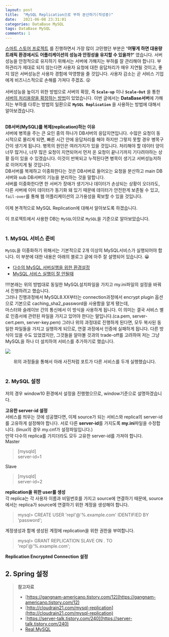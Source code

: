 ```yaml
---
layout: post
title:  "MySQL Replication으로 부하 분산하기(작성중)"
date:   2021-06-08 23:31:01
categories: DataBase MySQL
tags: DataBase MySQL
comments: 1
---
```



 [스마트 스토어 프로젝트](https://github.com/f-lab-edu/smart-store) 를 진행하면서 가장 많이 고민했던 부분은 __'어떻게 하면 대용량 트래픽 환경에서도 어플리케이션의 성능과 안정성을 유지할 수 있을까?'__ 였습니다. 서버성능을 안정적으로 유지하기 위해서는 서버에 가해지는 부하를 잘 관리해야 합니다. 부하관리가 제대로 되지 않는다면 사용자 요청에 대한 응답처리가 매우 지연될 것이고, 좋지 않은 서버성능은 사용자 경험에 악영향을 줄 것입니다. 사용자 감소는 곧 서비스 기업에게 비즈니스적으로 손해를 가져다 주겠죠. 😮
<br><br> 
서버성능을 높이기 위한 방법으로 서버의 확장, 즉 __`Scale-up`__ 이나 __`Scale-Out`__ 을 통한 [서버의 처리용량을 확장하는 방법](https://isaac1102.github.io/2001/04/15/server-scaling)이 있었습니다. 
이번 글에서는 **DataBase서버**에 가해지는 부하를 다루는 방법의 일환으로 __`MySQL Replication`__ 을 사용하는 방법에 대해서 알아보겠습니다. 
<br><br> 

**DB서버(MySQL)를 복제(replication)하는 이유** <br> 
서버에 병목을 주는 큰 요인 중의 하나가 DB서버의 응답지연입니다. 수많은 요청이 동시적으로 몰리게 되면, 빠른 시간 안에 응답처리를 해야 하지만 그렇지 못할 경우 병목구간이 생기게 됩니다. 병목의 원인은 여러가지가 있을 것입니다. 처리해야 할 데이터 양이 너무 많거나, 너무 많은 요청이 지연되어서 먼저 온 요청이 끝나기까지 기다려야하는 상황 등이 있을 수 있겠습니다. 이것이 반복되고 누적된다면 병목이 생기고 서버성능저하로 이어지게 될 것입니다. 
<br> 
DB서버를 복제하고 이중화한다는 것은 DB서버로 들어오는 요청을 분산하고 main DB서버와 sub DB서버의 기능을 분리하는 것을 말합니다. 
<br> 
서버를 이중화한다면 한 서버가 장애가 생기거나 데이터가 손상되는 상황이 오더라도, 다른 서버에 이미 데이터가 동기화 돼 있기 때문에 데이터가 안전한게 보존될 수 있고, `fail-over`를 통해 웹 어플리케이션의 고가용성을 확보할 수 있을 것입니다. 
<br> <br> 
이제 본격적으로 MySQL Replication에 대해서 알아보도록 하겠습니다. 

이 프로젝트에서 사용한 DB는 `MySQL`이므로 `MySQL`을 기준으로 알아보았습니다. <br> 
<br> 
 ### 1. MySQL 서비스 준비
`MySQL`을 이중화하기 위해서는 기본적으로 2개 이상의 MySQL서비스가 실행되어야 합니다. 
이 부분에 대한 내용은 아래의 블로그 글에 아주 잘 설명되어 있습니다. 😀<br>
- [다수의 MySQL 서버실행을 위한 환경설정](https://m.blog.naver.com/PostView.naver?isHttpsRedirect=true&blogId=amcc&logNo=221340672465)  <br>
- [MySQL 서비스 실행이 잘 안될때](https://m.blog.naver.com/PostView.naver?isHttpsRedirect=true&blogId=amcc&logNo=221340672465)  <br> 

‼‼본래는 위의 방법대로 동일한 MySQL설치파일을 가지고 my.ini파일의 설정을 바꿔서 진행하려고 했습니다. <br> 
그러나 진행과정에서 MySQL8.XX부터는 connection과정에서 encrypt plugin 옵션으로 기본으로 caching_sha2_password을 사용함을 알게 됐는데, <br> 
마스터와 슬레이브 간의 통신에서 이 방식을 사용하게 됩니다. 이 의미는 결국 서비스 별로 인증서에 관련된 파일을 가지고 있어야 한다는 말입니다.(ca.pem, server-cert.pem, server-key.pem)
그러나 위의 과정대로 진행하게 된다면, 모두 복사된 동일한 파일들을 가지고 실행하게 되므로, 연결 과정에서 인증에 실패하게 됩니다.
다른 방식이 있을 수도 있었겠지만, 그것들을 알아볼 것과의 trade-off를 고려하여 저는 그냥 MySQL을 하나 더 설치하여 서비스를 추가하기로 했습니다. 


<p style="align:center;">
    <img src="https://user-images.githubusercontent.com/37571052/121644408-ec824980-cacd-11eb-8e0a-fe5f7a88a76b.png"><br> 
 </p>
 <div style="text-align: center;">위의 과정들을 통해서 아래 사진처럼 포트가 다른 서비스를 두개 실행했습니다.</div>
 
<br> 

### 2. MySQL 설정
저의 경우 window10 환경에서 설정을 진행했으므로, window기준으로 설명하겠습니다. 

__고유한 server-id 설정__    <br> 
서비스를 띄우는 것에 성공했다면, 이제 source가 되는 서비스와 replica의 server-id를 고유하게 설정해야 합니다. 
서로 다른 **server-id**를 가지도록 **my.ini**파일을 수정합니다. (linux의 경우 my.cnf가 설정파일입니다.)<br> 
만약 다수의 replica를 가지더라도 모두 고유한 server-id를 가져야 합니다. <br> 
Master <br> 
> [mysqld]<br> 
> server-id=1   

Slave  <br> 
> [mysqld]<br> 
> server-id=2

__replication을 위한 user를 생성__ <br> 
각 replica는 각 사용자 이름과 비밀번호를 가지고 source에 연결하기 때문에, source에서는 replica가 source에 연결하기 위한 계정을 생성해야 합니다. <br> 
>mysql> CREATE USER 'repl'@'%.example.com' IDENTIFIED BY 'password';<br> 

계정생성과 함께 생성된 계정에 replication을 위한 권한을 부여합니다. 
>mysql> GRANT REPLICATION SLAVE ON *.* TO 'repl'@'%.example.com';

__Replication Encrypted Connection 설정__<br> 


## 2. Spring 설정
>__참고자료__    
>- [https://gangnam-americano.tistory.com/12](https://gangnam-americano.tistory.com/12)
>- [http://cloudrain21.com/mysql-replication](http://cloudrain21.com/mysql-replication)
>- [https://server-talk.tistory.com/240](https://server-talk.tistory.com/240)
>- [Real MySQL](http://www.yes24.com/Product/Goods/6960931)
